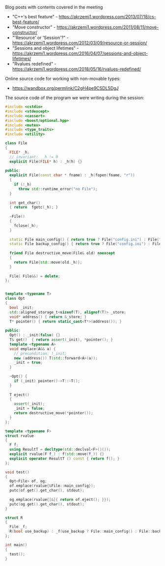 Blog posts with contents covered in the meeting
* "C++'s best feature" - https://akrzemi1.wordpress.com/2013/07/18/cs-best-feature/
* "Move constructor" - https://akrzemi1.wordpress.com/2011/08/11/move-constructor/
* "'Resource' or 'Session'?" - https://akrzemi1.wordpress.com/2012/03/09/resource-or-session/
* "Sessions and object lifetimes" - https://akrzemi1.wordpress.com/2016/04/07/sessions-and-object-lifetimes/
* "Rvalues redefined" - https://akrzemi1.wordpress.com/2018/05/16/rvalues-redefined/

Online source code for working with non-movable types:
* https://wandbox.org/permlink/C2gH4pe9CSDL5DgJ

The source code of the program we were writing during the session:

```c++
#include <cstdio>
#include <stdexcept>
#include <cassert>
#include <boost/optional.hpp>
#include <mutex>
#include <type_traits>
#include <utility>

class File
{
  FILE* _h;
  // invariant:  _h != 0
  explicit File(FILE* h) : _h(h) {}
  
public:
  explicit File(const char * fname) : _h(fopen(fname, "r")) 
  {
    if (!_h)
      throw std::runtime_error("no File");
  }
  
  int get_char()
  { return  fgetc(_h); }
  
  ~File()
  {
    fclose(_h);
  }
  
  static File main_config() { return true ? File("config.ini") : File("e"); }
  static File backup_config() { return true ? File("config.ini") : File("e"); }
  
  friend File destructive_move(File& old) noexcept
  {
    return File{std::move(old._h)};
  }
  
  File( File&&) = delete;
};


template <typename T>
class Opt
{
  bool _init;
  std::aligned_storage_t<sizeof(T), alignof(T)> _store;
  void* address() { return &_store; }
  T* pointer() { return static_cast<T*>(address()); }
  
public:
  Opt() : _init(false) {}
  T& get()  { return assert(_init), *pointer(); }
  template <typename A>
  void emplace(A&& a) {
    // precondition: !_init;
    new (address()) T(std::forward<A>(a));
    _init = true;
  }
  
  ~Opt() { 
    if (_init) pointer()->T::~T();
  }
  
  T eject() 
  {
    assert(_init);
    _init = false;
    return destructive_move(*pointer());
  }
};

template <typename F>
struct rvalue
{
  F f;
  using ResultT = decltype(std::declval<F>()());
  explicit rvalue(F f_) : f(std::move(f_)) {}
  explicit operator ResultT () const { return f(); }
};

void test()
{
  Opt<File> of, og;
  of.emplace(rvalue{&File::main_config});
  putc(of.get().get_char(), stdout);
  
  og.emplace(rvalue{[&]{ return of.eject(); }});
  putc(og.get().get_char(), stdout);
}

struct R
{
  File _f;
  R(bool use_backup) : _f(use_backup ? File::main_config() : File::backup_config()) {}
};

int main()
{
  test();
}
```
